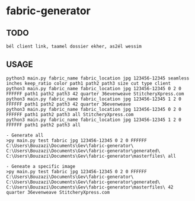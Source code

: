 # fabric-generator

## TODO
    bél client link, taamel dossier ekher, as2él wessim
## USAGE
    python3 main.py fabric_name fabric_location jpg 123456-12345 seamless inches keep_ratio color path1 path2 path3 size cut type client
    python3 main.py fabric_name fabric_location jpg 123456-12345 0 2 0 FFFFFF path1 path2 path3 42 quarter 36evenweave StitcheryXpress.com
    python3 main.py fabric_name fabric_location jpg 123456-12345 1 2 0 FFFFFF path1 path2 path3 42 quarter 36evenweave
    python3 main.py fabric_name fabric_location jpg 123456-12345 0 2 0 FFFFFF path1 path2 path3 all StitcheryXpress.com
    python3 main.py fabric_name fabric_location jpg 123456-12345 1 2 0 FFFFFF path1 path2 path3 all

    - Generate all
    >py main.py test fabric jpg 123456-12345 0 2 0 FFFFFF C:\Users\Bouzazi\Documents\Gev\fabric-generator\ C:\Users\Bouzazi\Documents\Gev\fabric-generator\generated\ C:\Users\Bouzazi\Documents\Gev\fabric-generator\masterfiles\ all

    - Geneate a specific image
    >py main.py test fabric jpg 123456-12345 0 2 0 FFFFFF C:\Users\Bouzazi\Documents\Gev\fabric-generator\ C:\Users\Bouzazi\Documents\Gev\fabric-generator\generated\ C:\Users\Bouzazi\Documents\Gev\fabric-generator\masterfiles\ 42 quarter 36evenweave StitcheryXpress.com
